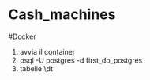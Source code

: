 # Cash_machines


#Docker 
1. avvia il container
2. psql -U postgres -d first_db_postgres
3. tabelle \dt
